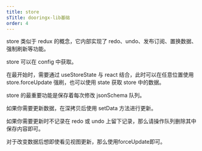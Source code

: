 ```yaml
---
title: store
sTitle: dooringx-lib基础
order: 4
---
```


store 类似于 redux 的概念，它内部实现了 redo、undo、发布订阅、置换数据、强制刷新等功能。

store 可以在 config 中获取。

在最开始时，需要通过 useStoreState 与 react 结合，此时可以在任意位置使用 store.forceUpdate 强刷，也可以使用 state 获取 store 中的数据。

store 的最重要功能是保存着每次修改 jsonSchema 队列。

如果你需要更新数据，在深拷贝后使用 setData 方法进行更新。

如果你需要更新时不记录在 redo 或 undo 上留下记录，那么请操作队列删除其中保存内容即可。

对于改变数据后想即使看见视图更新，那么使用forceUpdate即可。